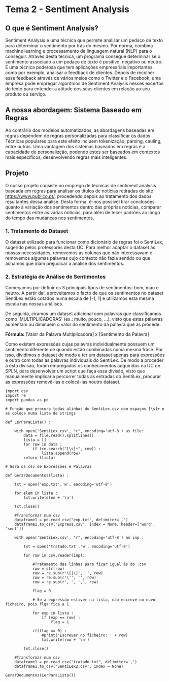 # Tema 2 - Sentiment Analysis

## O que é Sentiment Analysis? 

Sentiment Analysis é uma técnica que permite analisar um pedaço de texto para determinar o sentimento por trás do mesmo. Por norma, combina machine learning e processamento de linguagem natural (NLP) para o conseguir. Através desta técnica, um programa consegue determinar se o sentimento associado a um pedaço de texto é positivo, negativo ou neutro. É uma técnica poderosa que tem aplicações empresariais importantes. como por exemplo, analisar o feedback de clientes. Depois de recolher esse feedback através de vários meios como o Twitter e o Facebook, uma empresa pode empregar algoritmos de Sentiment Analysis nesses excertos de texto para entender a atitude dos seus clientes em relação ao seu produto ou serviço.

## A nossa abordagem: Sistema Baseado em Regras

Ao contrário dos modelos automatizados, as abordagens baseadas em regras dependem de regras personalizadas para classificar os dados. Técnicas populares para este efeito incluem tokenização, parsing, cauling, entre outras. Uma vantagem dos sistemas baseados em regras é a capacidade de personalizção, podendo estes ser baseados em contextos mais específicos, desenvolvendo regras mais inteligentes.

## Projeto

O nosso projeto consiste no emprego de técnicas de sentiment analysis baseada em regras para analisar os títulos de notícias retiradas do site https://www.publico.pt/, procedendo depois ao tratamento dos dados resultantes dessa análise. Desta forma, é-nos possível tirar conclusões quanto à variação dos sentimentos dentro das próprias notícias, comparar sentimentos entre as várias notícias, para além de tecer padrões ao longo do tempo das mudanças nos sentimentos.

### 1. Tratamento do Dataset

O dataset utilizado para funcionar como dicionário de regras foi o SentiLex, sugerido pelos professores desta UC.
Para melhor adaptar o dataset às nossas necessidades, removemos as colunas que não interessavam e removemos algumas palavras cujo contexto não fazia sentido ou que achamos que iriam prejudicar a análise dos sentimentos.

### 2. Estratégia de Análise de Sentimentos

Começamos por definir os 3 principais tipos de sentimentos: bom, mau e neutro. A partir daí, aproveitamos o facto de que os sentimentos no dataset SentiLex estão cotados numa escala de [-1, 1] e utilizamos esta mesma escala nas nossas análises.

De seguida, ciramos um dataset adicional com palavras que classificamos como 'MULTIPLICADORAS' (ex.: muito, pouco, ...), visto que estas palavras aumentam ou diminuem o valor do sentimento da palavra que as procede.

**Fórmula:** [Valor da Palavra Multiplicadora] x [Sentimento da Palavra]

Como existem expressões cujas palavras individualmente possuem um sentimento diferente de quando estão combinadas numa mesma frase. Por isso, dividimos o dataset de modo a ter um dataset apenas para expressões e outro com todas as palavras individuais do SentiLex.
De modo a proceder a esta divisão, foram empregados os conhecimentos adquiridos na UC de SPLN, para desenvolver um script que faça essa divisão, visto que manualmente implicaria percorrer todas as entradas do SentiLex, procurar as expressões removê-las e colocá-las noutro dataset.

```
import csv
import re
import pandas as pd

# Função que procura todas alinhas do SentiLex.csv com espaços [\s]+ e as coloca numa lista de strings

def LerParaLista() :

    with open('SentiLex.csv', "r", encoding='utf-8') as file:
        data = file.read().splitlines()
        lista = []
        for row in data :
            if (re.search("[\s]+", row)) :
                lista.append(row)
        return (lista)

# Gera os csv de Expressões e Palavras

def GerarDocumentos(lista) :

    txt = open('exp.txt','w', encoding='utf-8')

    for elem in lista :    
        txt.write(elem + '\n')

    txt.close()

    #Transformar num csv
    dataframe1 = pd.read_csv("exp.txt", delimiter=',') 
    dataframe1.to_csv('Express.csv', index = None, header=['word', 'sent'])

    with open('SentiLex.csv', "r", encoding='utf-8') as inp :

        txt = open('tratado.txt','w', encoding='utf-8')
        
        for row in csv.reader(inp):
            
            #Tratamento das linhas para ficar igual ás do .csv
            row = str(row)
            row = re.sub(r'\[|\]', '', row)
            row = re.sub(r'\'', '', row)
            row = re.sub(r', ', ',', row)

            flag = 0
            
            # Se a expressão estiver na lista, não escreve no novo ficheiro, pois flga fica a 1
            
            for exp in lista :
                if (exp == row) :
                    flag = 1

            if(flag == 0) :
                #print('Escrever no ficheiro: ' + row)
                txt.write(row + '\n')

        txt.close()

    #Transformar num csv
    dataframe1 = pd.read_csv("tratado.txt", delimiter=',') 
    dataframe1.to_csv('SentiLex2.csv', index = None)

GerarDocumentos(LerParaLista())
```
